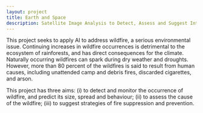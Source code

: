 ```yaml
---
layout: project
title: Earth and Space
description: Satellite Image Analysis to Detect, Assess and Suggest Intervention Strategies for Wildfires
---
```


This project seeks to apply AI to address wildfire, a serious environmental issue. Continuing increases in wildfire occurrences is detrimental to the ecosystem of rainforests, and has direct consequences for the climate. Naturally occurring wildfires can spark during dry weather and droughts. However, more than 80 percent of the wildfires is said to result from human causes, including unattended camp and debris fires, discarded cigarettes, and arson.
 
This project has three aims: (i) to detect and monitor the occurrence of wildfire, and predict its size, spread and behaviour; (ii) to assess the cause of the wildfire; (iii) to suggest strategies of fire suppression and prevention.
